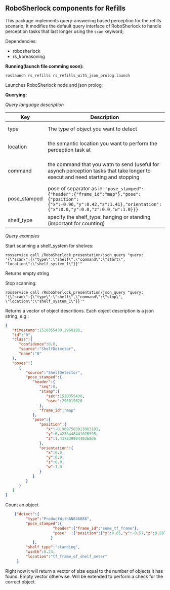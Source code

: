 RoboSherlock components for Refills
------------------------------------

This package implements query-answering based perception for the refills scenario; It modifies the default query interface of RoboSherlock to handle perception tasks that last longer using the ``scan`` keyword;

Dependencies: 
 * robosherlock
 * rs_kbreasoning

**Running(launch file comming soon):**
 
 ``roslaunch rs_refills rs_refills_with_json_prolog.launch`` 
 
 Launches RoboSherlock node and json prolog; 

**Querying:**
 
*Query language description* 
 
 Key |Description|Values
 --- |--- |---
 type| The type of object you want to detect | [shelf, KnowRob object class]
 location| the semantic location you want to perform the perception task at | [shelf_system_0, shelf_system_1, ...] 
 command | the command that you watn to send (useful for asynch perception tasks that take longer to execut and need starting and stopping | *start* - start the task </br> *stop* - stop the task
 pose_stamped | pose of separator as in: ``"pose_stamped":{"header":{"frame_id":"map"},"pose":{"position":{"x":-0.96,"y":0.42,"z":1.41},"orientation":{"x":0.0,"y":0.0,"z":0.0,"w":1.0}}}``
 shelf_type | specify the shelf_type: hanging or standing (important for counting)
 
*Query examples* 
 
 Start scanning a shelf_system for shelves:

``rosservice call /RoboSherlock_presentation/json_query "query: '{\"scan\":{\"type\":\"shelf\",\"command\":\"start\",
"location\":\"shelf_system_1\"}}'"``

Returns empty string

 Stop scanning: 

``rosservice call /RoboSherlock_presentation/json_query "query: '{\"scan\":{\"type\":\"shelf\",\"command\":\"stop\",
\"location\":\"shelf_system_1\"}}'"``

Returns a vector of object descritions. Each object description is a json string, e.g.:
```json
{
   "timestamp":1520355438.2960196,
   "id":"0",
   "class":{
      "confidence":0.0,
      "source":"ShelfDetector",
      "name":"0"
   },
   "poses":[
      {
         "source":"ShelfDetector",
         "pose_stamped":{
            "header":{
               "seq":0,
               "stamp":{
                  "sec":1520355438,
                  "nsec":296019620
               },
               "frame_id":"map"
            },
            "pose":{
               "position":{
                  "x":-0.9697583913803101,
                  "y":0.4238448441028595,
                  "z":1.4172399044036866
               },
               "orientation":{
                  "x":0.0,
                  "y":0.0,
                  "z":0.0,
                  "w":1.0
               }
            }
         }
      }
   ]
}
```


Count an object
```json
    {"detect":{
         "type":"ProductWithAN046088",
         "pose_stamped":{
                     "header":{"frame_id":"some_tf_frame"},
                     "pose"  :{"position":{"x":0.65,"y":-0.57,"z":0.58}
                    }
            },
         "shelf_type":"standing", 
         "width":0.23,
         "location":"tf_frame_of_shelf_meter"
     }
```
  
Right now it will return a vector of size equal to the number of objects it has found. Empty vector otherwise. Will be extended to perform a check for the correct object. 
